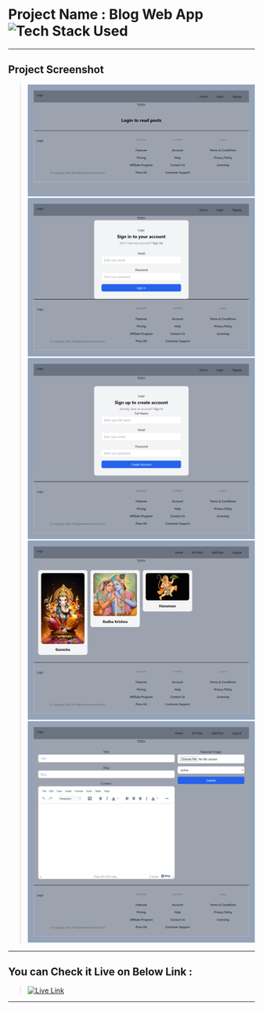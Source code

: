 # Project Name : Blog Web App ![Tech Stack Used](https://img.shields.io/badge/Technologies-ReactJS-orange)

---

## Project Screenshot

> ![SS](./ss-1.png)
> ![SS](./ss-2.png)
> ![SS](./ss-3.png)
> ![SS](./ss-4.png)
> ![SS](./ss-5.png)


---

## You can Check it Live on Below Link :

> [![Live Link](https://img.shields.io/badge/DEPLOYED-LINK-green)](https://react-mega-project-two.vercel.app/)

---
